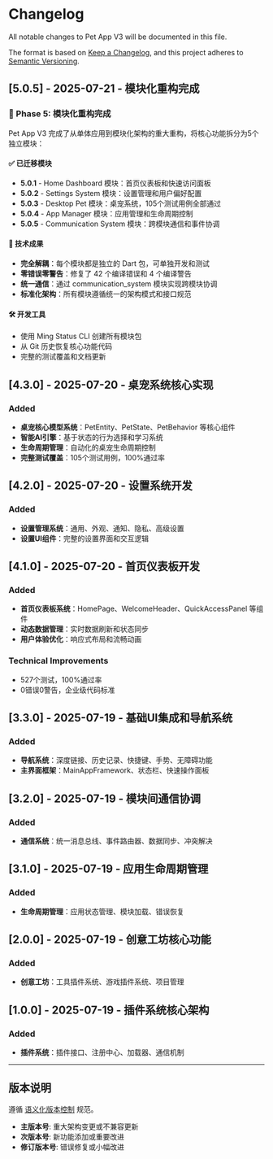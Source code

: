 # Changelog

All notable changes to Pet App V3 will be documented in this file.

The format is based on [Keep a Changelog](https://keepachangelog.com/en/1.0.0/),
and this project adheres to [Semantic Versioning](https://semver.org/spec/v2.0.0.html).

## [5.0.5] - 2025-07-21 - 模块化重构完成

### 🎉 Phase 5: 模块化重构完成
Pet App V3 完成了从单体应用到模块化架构的重大重构，将核心功能拆分为5个独立模块：

#### ✅ 已迁移模块
- **5.0.1** - Home Dashboard 模块：首页仪表板和快速访问面板
- **5.0.2** - Settings System 模块：设置管理和用户偏好配置
- **5.0.3** - Desktop Pet 模块：桌宠系统，105个测试用例全部通过
- **5.0.4** - App Manager 模块：应用管理和生命周期控制
- **5.0.5** - Communication System 模块：跨模块通信和事件协调

#### 🔧 技术成果
- **完全解耦**：每个模块都是独立的 Dart 包，可单独开发和测试
- **零错误零警告**：修复了 42 个编译错误和 4 个编译警告
- **统一通信**：通过 communication_system 模块实现跨模块协调
- **标准化架构**：所有模块遵循统一的架构模式和接口规范

#### 🛠️ 开发工具
- 使用 Ming Status CLI 创建所有模块包
- 从 Git 历史恢复核心功能代码
- 完整的测试覆盖和文档更新

## [4.3.0] - 2025-07-20 - 桌宠系统核心实现

### Added
- **桌宠核心模型系统**：PetEntity、PetState、PetBehavior 等核心组件
- **智能AI引擎**：基于状态的行为选择和学习系统
- **生命周期管理**：自动化的桌宠生命周期控制
- **完整测试覆盖**：105个测试用例，100%通过率

## [4.2.0] - 2025-07-20 - 设置系统开发

### Added
- **设置管理系统**：通用、外观、通知、隐私、高级设置
- **设置UI组件**：完整的设置界面和交互逻辑

## [4.1.0] - 2025-07-20 - 首页仪表板开发

### Added
- **首页仪表板系统**：HomePage、WelcomeHeader、QuickAccessPanel 等组件
- **动态数据管理**：实时数据刷新和状态同步
- **用户体验优化**：响应式布局和流畅动画

### Technical Improvements
- 527个测试，100%通过率
- 0错误0警告，企业级代码标准

## [3.3.0] - 2025-07-19 - 基础UI集成和导航系统

### Added
- **导航系统**：深度链接、历史记录、快捷键、手势、无障碍功能
- **主界面框架**：MainAppFramework、状态栏、快速操作面板

## [3.2.0] - 2025-07-19 - 模块间通信协调

### Added
- **通信系统**：统一消息总线、事件路由器、数据同步、冲突解决

## [3.1.0] - 2025-07-19 - 应用生命周期管理

### Added
- **生命周期管理**：应用状态管理、模块加载、错误恢复

## [2.0.0] - 2025-07-19 - 创意工坊核心功能

### Added
- **创意工坊**：工具插件系统、游戏插件系统、项目管理

## [1.0.0] - 2025-07-19 - 插件系统核心架构

### Added
- **插件系统**：插件接口、注册中心、加载器、通信机制

---

## 版本说明

遵循 [语义化版本控制](https://semver.org/spec/v2.0.0.html) 规范。

- **主版本号**: 重大架构变更或不兼容更新
- **次版本号**: 新功能添加或重要改进
- **修订版本号**: 错误修复或小幅改进
